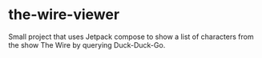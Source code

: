 # the-wire-viewer
Small project that uses Jetpack compose to show a list of characters from the show The Wire by querying Duck-Duck-Go.
